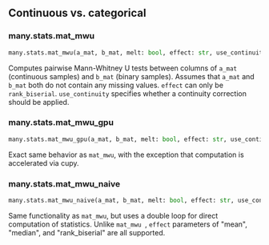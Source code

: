 ## Continuous vs. categorical

### many.stats.mat_mwu

```python
many.stats.mat_mwu(a_mat, b_mat, melt: bool, effect: str, use_continuity=True)
```

Computes pairwise Mann-Whitney U tests between columns of `a_mat` (continuous samples) and `b_mat` (binary samples). Assumes that `a_mat` and `b_mat` both do not contain any missing values. `effect` can only be `rank_biserial`. `use_continuity` specifies whether a continuity correction should be applied.

### many.stats.mat_mwu_gpu

```python
many.stats.mat_mwu_gpu(a_mat, b_mat, melt: bool, effect: str, use_continuity=True)
```

Exact same behavior as `mat_mwu`, with the exception that computation is accelerated via cupy.

### many.stats.mat_mwu_naive

```python
many.stats.mat_mwu_naive(a_mat, b_mat, melt: bool, effect: str, use_continuity=True, pbar=False)
```

Same functionality as `mat_mwu`, but uses a double loop for direct computation of statistics. Unlike `mat_mwu `, `effect` parameters of "mean", "median", and "rank_biserial" are all supported.

